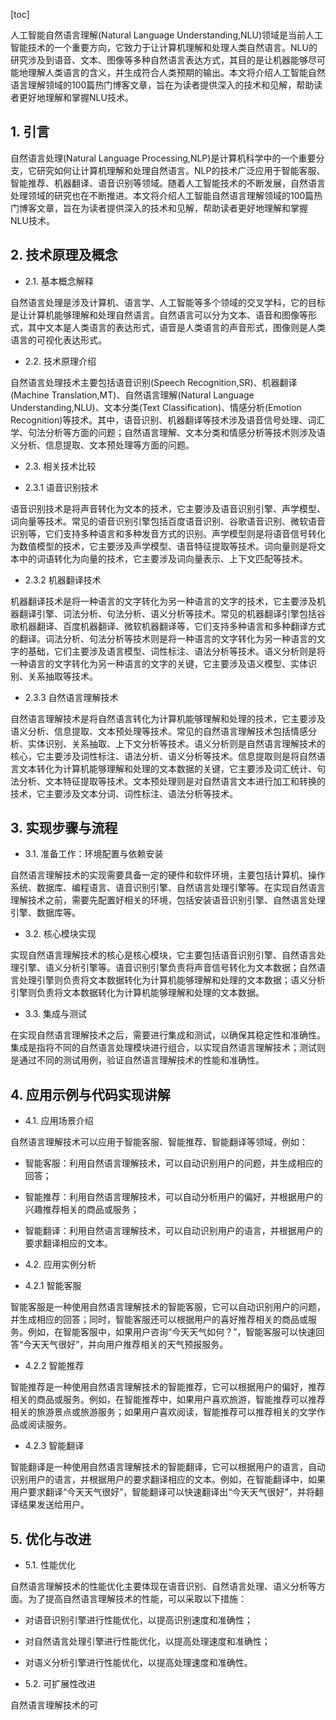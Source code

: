 
[toc]                    
                
                
人工智能自然语言理解(Natural Language Understanding,NLU)领域是当前人工智能技术的一个重要方向，它致力于让计算机理解和处理人类自然语言。NLU的研究涉及到语音、文本、图像等多种自然语言表达方式，其目的是让机器能够尽可能地理解人类语言的含义，并生成符合人类预期的输出。本文将介绍人工智能自然语言理解领域的100篇热门博客文章，旨在为读者提供深入的技术和见解，帮助读者更好地理解和掌握NLU技术。

## 1. 引言

自然语言处理(Natural Language Processing,NLP)是计算机科学中的一个重要分支，它研究如何让计算机理解和处理自然语言。NLP的技术广泛应用于智能客服、智能推荐、机器翻译、语音识别等领域。随着人工智能技术的不断发展，自然语言处理领域的研究也在不断推进。本文将介绍人工智能自然语言理解领域的100篇热门博客文章，旨在为读者提供深入的技术和见解，帮助读者更好地理解和掌握NLU技术。

## 2. 技术原理及概念

- 2.1. 基本概念解释

自然语言处理是涉及计算机、语言学、人工智能等多个领域的交叉学科，它的目标是让计算机能够理解和处理自然语言。自然语言可以分为文本、语音和图像等形式，其中文本是人类语言的表达形式，语音是人类语言的声音形式，图像则是人类语言的可视化表达形式。

- 2.2. 技术原理介绍

自然语言处理技术主要包括语音识别(Speech Recognition,SR)、机器翻译(Machine Translation,MT)、自然语言理解(Natural Language Understanding,NLU)、文本分类(Text Classification)、情感分析(Emotion Recognition)等技术。其中，语音识别、机器翻译等技术涉及语音信号处理、词汇学、句法分析等方面的问题；自然语言理解、文本分类和情感分析等技术则涉及语义分析、信息提取、文本预处理等方面的问题。

- 2.3. 相关技术比较

- 2.3.1 语音识别技术

语音识别技术是将声音转化为文本的技术，它主要涉及语音识别引擎、声学模型、词向量等技术。常见的语音识别引擎包括百度语音识别、谷歌语音识别、微软语音识别等，它们支持多种语言和多种发音方式的识别。声学模型则是将语音信号转化为数值模型的技术，它主要涉及声学模型、语音特征提取等技术。词向量则是将文本中的词语转化为向量的技术，它主要涉及词向量表示、上下文匹配等技术。

- 2.3.2 机器翻译技术

机器翻译技术是将一种语言的文字转化为另一种语言的文字的技术，它主要涉及机器翻译引擎、词法分析、句法分析、语义分析等技术。常见的机器翻译引擎包括谷歌机器翻译、百度机器翻译、微软机器翻译等，它们支持多种语言和多种翻译方式的翻译。词法分析、句法分析等技术则是将一种语言的文字转化为另一种语言的文字的基础，它们主要涉及语言模型、词性标注、语法分析等技术。语义分析则是将一种语言的文字转化为另一种语言的文字的关键，它主要涉及语义模型、实体识别、关系抽取等技术。

- 2.3.3 自然语言理解技术

自然语言理解技术是将自然语言转化为计算机能够理解和处理的技术，它主要涉及语义分析、信息提取、文本预处理等技术。常见的自然语言理解技术包括情感分析、实体识别、关系抽取、上下文分析等技术。语义分析则是自然语言理解技术的核心，它主要涉及词性标注、语法分析、语义分析等技术。信息提取则是将自然语言文本转化为计算机能够理解和处理的文本数据的关键，它主要涉及词汇统计、句法分析、文本特征提取等技术。文本预处理则是对自然语言文本进行加工和转换的技术，它主要涉及文本分词、词性标注、语法分析等技术。

## 3. 实现步骤与流程

- 3.1. 准备工作：环境配置与依赖安装

自然语言理解技术的实现需要具备一定的硬件和软件环境，主要包括计算机、操作系统、数据库、编程语言、语音识别引擎、自然语言处理引擎等。在实现自然语言理解技术之前，需要先配置好相关的环境，包括安装语音识别引擎、自然语言处理引擎、数据库等。

- 3.2. 核心模块实现

实现自然语言理解技术的核心是核心模块，它主要包括语音识别引擎、自然语言处理引擎、语义分析引擎等。语音识别引擎负责将声音信号转化为文本数据；自然语言处理引擎则负责将文本数据转化为计算机能够理解和处理的文本数据；语义分析引擎则负责将文本数据转化为计算机能够理解和处理的文本数据。

- 3.3. 集成与测试

在实现自然语言理解技术之后，需要进行集成和测试，以确保其稳定性和准确性。集成是指将不同的自然语言处理模块进行组合，以实现自然语言理解技术；测试则是通过不同的测试用例，验证自然语言理解技术的性能和准确性。

## 4. 应用示例与代码实现讲解

- 4.1. 应用场景介绍

自然语言理解技术可以应用于智能客服、智能推荐、智能翻译等领域，例如：

- 智能客服：利用自然语言理解技术，可以自动识别用户的问题，并生成相应的回答；
- 智能推荐：利用自然语言理解技术，可以自动分析用户的偏好，并根据用户的兴趣推荐相关的商品或服务；
- 智能翻译：利用自然语言理解技术，可以自动识别用户的语言，并根据用户的要求翻译相应的文本。

- 4.2. 应用实例分析

- 4.2.1 智能客服

智能客服是一种使用自然语言理解技术的智能客服，它可以自动识别用户的问题，并生成相应的回答；同时，智能客服还可以根据用户的喜好推荐相关的商品或服务。例如，在智能客服中，如果用户咨询“今天天气如何？”，智能客服可以快速回答“今天天气很好”，并向用户推荐相关的天气预报服务。

- 4.2.2 智能推荐

智能推荐是一种使用自然语言理解技术的智能推荐，它可以根据用户的偏好，推荐相关的商品或服务。例如，在智能推荐中，如果用户喜欢旅游，智能推荐可以推荐相关的旅游景点或旅游服务；如果用户喜欢阅读，智能推荐可以推荐相关的文学作品或阅读服务。

- 4.2.3 智能翻译

智能翻译是一种使用自然语言理解技术的智能翻译，它可以根据用户的语言，自动识别用户的语言，并根据用户的要求翻译相应的文本。例如，在智能翻译中，如果用户要求翻译“今天天气很好”，智能翻译可以快速翻译出“今天天气很好”，并将翻译结果发送给用户。

## 5. 优化与改进

- 5.1. 性能优化

自然语言理解技术的性能优化主要体现在语音识别、自然语言处理、语义分析等方面。为了提高自然语言理解技术的性能，可以采取以下措施：

- 对语音识别引擎进行性能优化，以提高识别速度和准确性；
- 对自然语言处理引擎进行性能优化，以提高处理速度和准确性；
- 对语义分析引擎进行性能优化，以提高处理速度和准确性。

- 5.2. 可扩展性改进

自然语言理解技术的可


